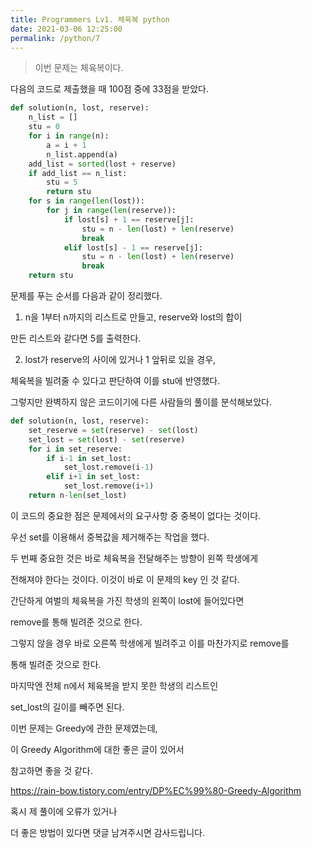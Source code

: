 ```yaml
---
title: Programmers Lv1. 체육복 python
date: 2021-03-06 12:25:00
permalink: /python/7
---
```


>이번 문제는 체육복이다.

다음의 코드로 제출했을 때 100점 중에 33점을 받았다.

~~~python
def solution(n, lost, reserve):
    n_list = []
    stu = 0
    for i in range(n):
        a = i + 1
        n_list.append(a)
    add_list = sorted(lost + reserve)
    if add_list == n_list:
        stu = 5
        return stu
    for s in range(len(lost)):
        for j in range(len(reserve)):
            if lost[s] + 1 == reserve[j]:
                stu = n - len(lost) + len(reserve)
                break
            elif lost[s] - 1 == reserve[j]:
                stu = n - len(lost) + len(reserve)
                break
    return stu

~~~

문제를 푸는 순서를 다음과 같이 정리했다.

1. n을 1부터 n까지의 리스트로 만들고, reserve와 lost의 합이

만든 리스트와 같다면 5를 출력한다.

2. lost가 reserve의 사이에 있거나 1 앞뒤로 있을 경우,

체육복을 빌려줄 수 있다고 판단하여 이를 stu에 반영했다.

그렇지만 완벽하지 않은 코드이기에 다른 사람들의 풀이를 분석해보았다.

~~~python
def solution(n, lost, reserve):
    set_reserve = set(reserve) - set(lost)
    set_lost = set(lost) - set(reserve)
    for i in set_reserve:
        if i-1 in set_lost:
            set_lost.remove(i-1)
        elif i+1 in set_lost:
            set_lost.remove(i+1)
    return n-len(set_lost)
~~~

이 코드의 중요한 점은 문제에서의 요구사항 중 중복이 없다는 것이다.

우선 set를 이용해서 중복값을 제거해주는 작업을 했다.

두 번째 중요한 것은 바로 체육복을 전달해주는 방향이 왼쪽 학생에게

전해져야 한다는 것이다. 이것이 바로 이 문제의 key 인 것 같다.

간단하게 여벌의 체육복을 가진 학생의 왼쪽이 lost에 들어있다면

remove를 통해 빌려준 것으로 한다.

그렇지 않을 경우 바로 오른쪽 학생에게 빌려주고 이를 마찬가지로 remove를

통해 빌려준 것으로 한다.

마지막엔 전체 n에서 체육복을 받지 못한 학생의 리스트인

set_lost의 길이를 빼주면 된다.

이번 문제는 Greedy에 관한 문제였는데,

이 Greedy Algorithm에 대한 좋은 글이 있어서

참고하면 좋을 것 같다.

https://rain-bow.tistory.com/entry/DP%EC%99%80-Greedy-Algorithm


혹시 제 풀이에 오류가 있거나

더 좋은 방법이 있다면 댓글 남겨주시면 감사드립니다.
